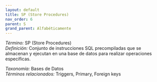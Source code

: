 ```yaml
---
layout: default
title: SP (Store Procedures)
nav_order: 6
parent: S
grand_parent: Alfabéticamente
---
```


*Término:* SP (Store Procedures)  
*Definición:* Conjunto de instrucciones SQL precompiladas que se almacenan y ejecutan en una base de datos para realizar operaciones específicas.

*Taxonomía:* Bases de Datos  
*Términos relacionados:* Triggers, Primary, Foreign keys
